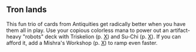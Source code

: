 ## Tron lands

This fun trio of cards from Antiquities get radically better when you have them all in play. Use your copious colorless mana to power out an artifact-heavy "robots" deck with Triskelion (p. [X](#triskelion)) and Su-Chi (p. [X](#su-chi)). If you can afford it, add a Mishra's Workshop (p. [X](#mishras-workshop)) to ramp even faster.
